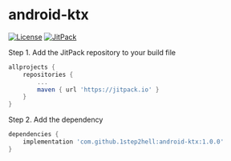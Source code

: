 # android-ktx 

[![License](https://img.shields.io/badge/License-Apache--2.0-blue.svg)](https://github.com/1step2hell/android-ktx/blob/master/LICENSE)
[![JitPack](https://jitpack.io/v/1step2hell/android-ktx.svg)](https://jitpack.io/#1step2hell/android-ktx)

Step 1. Add the JitPack repository to your build file
```groovy
allprojects {
	repositories {
		...
		maven { url 'https://jitpack.io' }
	}
}
```

Step 2. Add the dependency
```groovy
dependencies {
    implementation 'com.github.1step2hell:android-ktx:1.0.0'
}
```